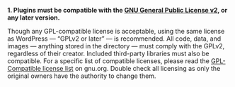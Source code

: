 **1. Plugins must be compatible with the [GNU General Public License v2](https://www.gnu.org/licenses/gpl-2.0.html), or any later version.**

Though any GPL-compatible license is acceptable, using the same license as WordPress — “GPLv2 or later” — is recommended. All code, data, and images — anything stored in the directory — must comply with the GPLv2, regardless of their creator. Included third-party libraries must also be compatible. For a specific list of compatible licenses, please read the [GPL-Compatible license list](https://www.gnu.org/philosophy/license-list.html#GPLCompatibleLicenses) on gnu.org. Double check all licensing as only the original owners have the authority to change them.
